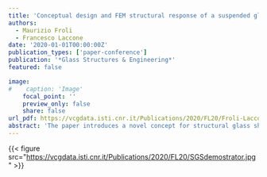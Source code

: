 ```yaml
---
title: 'Conceptual design and FEM structural response of a suspended glass sphere made of reinforced curved polygonal panels'
authors:
  - Maurizio Froli
  - Francesco Laccone
date: '2020-01-01T00:00:00Z'
publication_types: ['paper-conference']
publication: '*Glass Structures & Engineering*'
featured: false

image:
#    caption: 'Image'
    focal_point: ''
    preview_only: false
    share: false
url_pdf: https://vcgdata.isti.cnr.it/Publications/2020/FL20/Froli-Laccone2020_Article_ConceptualDesignAndFEMStructur_compressed.pdf
abstract: 'The paper introduces a novel concept for structural glass shells that is based on the mechanical coupling of double curved heat-bent glass panels and a wire frame mesh, which constitutes a grid of unbonded edge-reinforcement. Additionally, this grid has the purpose of providing redundancy. The panels have load-bearing function, they are clamped at the vertices and dry-assembled. The main novelty lies in the use of polygonal curved panelswith a nodal force transfer mechanism. This concept has been validated on an illustrative design case of a 6 m-diameter suspended glass sphere, in which regular pentagonal and hexagonal spherical panels are employed. The good strength and stiffness achieved for this structure is demonstrated by means of local and global FE models. Another fundamental feature of the concept is that the reinforcement grid provides residual strength in the extreme scenarios in which all panels are completely failed. A quantitative measure of redundancy is obtained by comparing this scenario with the ULS.'
---
```

{{< figure src="https://vcgdata.isti.cnr.it/Publications/2020/FL20/SGSdemostrator.jpg" >}}
